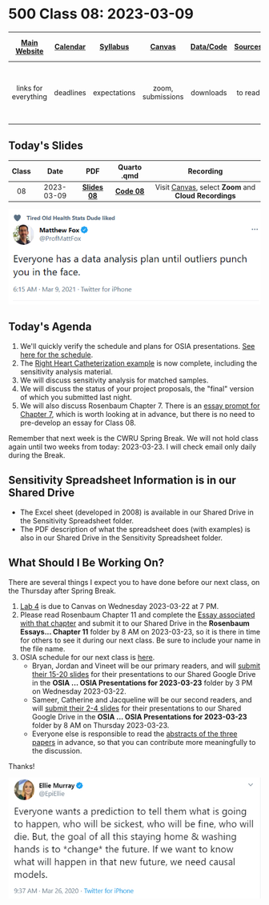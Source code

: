 # 500 Class 08: 2023-03-09

[Main Website](https://thomaselove.github.io/500-2023/) | [Calendar](https://thomaselove.github.io/500-2023/calendar.html) | [Syllabus](https://thomaselove.github.io/500-syllabus-2023) | [Canvas](https://canvas.case.edu) | [Data/Code](https://github.com/THOMASELOVE/500-data) |  [Sources](https://github.com/THOMASELOVE/500-classes-2023/tree/main/sources) | For help, email
:-----------: | :--------------: | :----------: | :---------: | :-------------: | :------: | :-----------: 
links for everything | deadlines | expectations | zoom, submissions | downloads | to read | `Thomas` dot `Love` at `case` dot `edu`

## Today's Slides

Class | Date | PDF | Quarto .qmd | Recording
:---: | :--------: | :------: | :------: | :-------------:
08 | 2023-03-09 | **[Slides 08](https://github.com/THOMASELOVE/500-slides-2023/blob/main/500_slides08.pdf)** | **[Code 08](https://github.com/THOMASELOVE/500-slides-2023/blob/main/500_slides08.qmd)** | Visit [Canvas](https://canvas.case.edu/), select **Zoom** and **Cloud Recordings**

![](fox_tw.png)

## Today's Agenda

1. We'll quickly verify the schedule and plans for OSIA presentations. [See here for the schedule](https://github.com/THOMASELOVE/500-osia-2023/blob/main/claims.md).
2. The [Right Heart Catheterization example](https://github.com/THOMASELOVE/500-data/tree/master/rhc) is now complete, including the sensitivity analysis material.
3. We will discuss sensitivity analysis for matched samples.
4. We will discuss the status of your project proposals, the "final" version of which you submitted last night. 
5. We will also discuss Rosenbaum Chapter 7. There is an [essay prompt for Chapter 7](https://thomaselove.github.io/500-2023/essays.html#prompt-for-chapter-7-elaborate-theories), which is worth looking at in advance, but there is no need to pre-develop an essay for Class 08.

Remember that next week is the CWRU Spring Break. We will not hold class again until two weeks from today: 2023-03-23. I will check email only daily during the Break.

## Sensitivity Spreadsheet Information is in our Shared Drive

- The Excel sheet (developed in 2008) is available in our Shared Drive in the Sensitivity Spreadsheet folder.
- The PDF description of what the spreadsheet does (with examples) is also in our Shared Drive in the Sensitivity Spreadsheet folder.

## What Should I Be Working On?

There are several things I expect you to have done before our next class, on the Thursday after Spring Break.

1. [Lab 4](https://thomaselove.github.io/500-2023/lab4.html) is due to Canvas on Wednesday 2023-03-22 at 7 PM.
2. Please read Rosenbaum Chapter 11 and complete the [Essay associated with that chapter](https://thomaselove.github.io/500-2023/essays.html#prompt-for-chapter-11-matching-techniques) and submit it to our Shared Drive in the **Rosenbaum Essays... Chapter 11** folder by 8 AM on 2023-03-23, so it is there in time for others to see it during our next class. Be sure to include your name in the file name.
3. OSIA schedule for our next class is [here](https://github.com/THOMASELOVE/500-osia-2023/blob/main/claims.md).
    - Bryan, Jordan and Vineet will be our primary readers, and will [submit their 15-20 slides](https://thomaselove.github.io/500-2023/osia.html#for-the-primary-reviewer) for their presentations to our Shared Google Drive in the **OSIA ... OSIA Presentations for 2023-03-23** folder by 3 PM on Wednesday 2023-03-22. 
    - Sameer, Catherine and Jacqueline will be our second readers, and will [submit their 2-4 slides](https://thomaselove.github.io/500-2023/osia.html#for-the-second-reviewer) for their presentations to our Shared Google Drive in the **OSIA ... OSIA Presentations for 2023-03-23** folder by 8 AM on Thursday 2023-03-23.
    - Everyone else is responsible to read the [abstracts of the three papers](https://github.com/THOMASELOVE/500-osia-2023/blob/main/claims.md#class-09-2023-03-23) in advance, so that you can contribute more meaningfully to the discussion. 

Thanks!

![](murray_2020-03-26.png)
